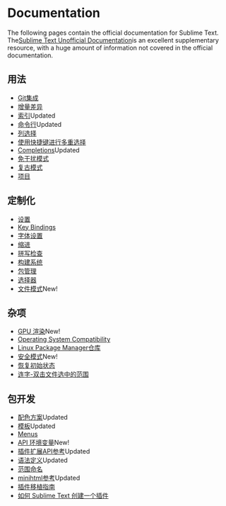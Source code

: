 # Documentation

The following pages contain the official documentation for Sublime Text. The[Sublime Text Unofficial Documentation](https://docs.sublimetext.io/)is an excellent supplementary resource, with a huge amount of information not covered in the official documentation.

## 用法

*   [Git集成](git_integration)
*   [增量差异](incremental_diff)
*   [索引](indexing)Updated
*   [命令行](command_line)Updated
*   [列选择](column_selection)
*   [使用快捷键进行多重选择](multiple_selection_with_the_keyboard)
*   [Completions](completions)Updated
*   [免干扰模式](distraction_free)
*   [复古模式](vintage)
*   [项目](projects)

## 定制化

*   [设置](settings)
*   [Key Bindings](key_bindings)
*   [字体设置](font)
*   [缩进](indentation)
*   [拼写检查](spell_checking)
*   [构建系统](build_systems)
*   [包管理](packages)
*   [选择器](selectors)
*   [文件模式](file_patterns)New!

## 杂项

*   [GPU 渲染](gpu_rendering)New!
*   [Operating System Compatibility](os_compatibility)
*   [Linux Package Manager仓库](linux_repositories)
*   [安全模式](safe_mode)New!
*   [恢复初始状态](revert)
*   [连字-双击文件选中的范围](ligatures)

## 包开发

*   [配色方案](color_schemes)Updated
*   [模板](themes)Updated
*   [Menus](menus)
*   [API 环境变量](api_environments)New!
*   [插件扩展API参考](api_reference)Updated
*   [语法定义](syntax)Updated
*   [范围命名](scope_naming)
*   [minihtml参考](minihtml)Updated
*   [插件移植指南](porting_guide)
*   [如何 Sublime Text 创建一个插件](http://net.tutsplus.com/tutorials/python-tutorials/how-to-create-a-sublime-text-2-plugin/)